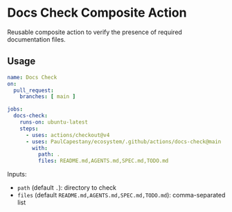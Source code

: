 # Docs Check Composite Action

Reusable composite action to verify the presence of required documentation files.

## Usage

```yaml
name: Docs Check
on:
  pull_request:
    branches: [ main ]

jobs:
  docs-check:
    runs-on: ubuntu-latest
    steps:
      - uses: actions/checkout@v4
      - uses: PaulCapestany/ecosystem/.github/actions/docs-check@main
        with:
          path: .
          files: README.md,AGENTS.md,SPEC.md,TODO.md
```

Inputs:
- `path` (default `.`): directory to check
- `files` (default `README.md,AGENTS.md,SPEC.md,TODO.md`): comma-separated list

